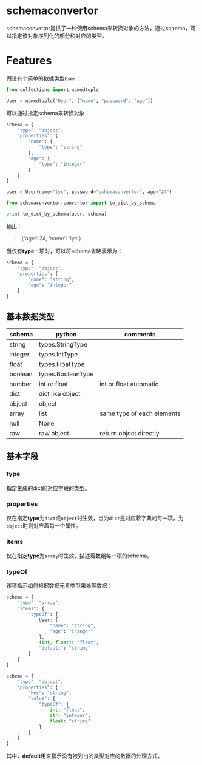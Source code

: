 # schemaconvertor
schemaconvertor提供了一种使用schema来转换对象的方法，通过schema，可以指定该对象序列化的部分和对应的类型。

# Features
假设有个简单的数据类型`User`：
```py
from collections import namedtuple

User = namedtuple("User", ["name", "password", "age"])
```

可以通过指定schema来转换对象：
```py
schema = {
    "type": "object",
    "properties": {
        "name": {
            "type": "string"
        },
        "age": {
            "type": "integer"
        }
    }
}

user = User(name="lyc", password="schemaconvertor", age="24")

from schemaconvertor.convertor import to_dict_by_schema

print to_dict_by_schema(user, schema)
```

输出：
> {'age': 24, 'name': 'lyc'}


当仅有**type**一项时，可以将schema省略表示为：
```py
schema = {
    "type": "object",
    "properties": {
        "name": "string",
        "age": "integer"
    }
}
```

## 基本数据类型
| schema | python | comments |
|--------|--------|--------|
| string | types.StringType |        |
| integer | types.IntType |        |
| float | types.FloatType |        |
| boolean | types.BooleanType |        |
| number | int or float | int or float automatic |
| dict | dict like object |        |
| object | object |        |
| array | list | same type of each elements |
| null | None |        |
| raw | raw object | return object directly |

## 基本字段
### type
指定生成的dict的对应字段的类型。

### properties
仅在指定**type**为`dict`或`object`时生效，当为`dict`是对应着字典的每一项，为`object`时则对应着每一个属性。

### items
仅在指定**type**为`array`时生效，描述着数组每一项的schema。

### typeOf
该项指示如何根据数据元素类型来处理数据：
```py
schema = {
    "type": "array",
    "items": {
        "typeOf": {
            User: {
                "name": "string",
                "age": "integer"
            },
            (int, float): "float",
            "default": "string"
        }
    }
}

schema = {
    "type": "object",
    "properties": {
        "key": "string",
        "value": {
            "typeOf": {
                int: "float",
                str: "integer",
                float: "string"
            }
        }
    }
}
```
其中，**default**用来指示没有被列出的类型对应的数据的处理方式。
